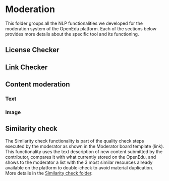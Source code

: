 # Moderation
This folder groups all the NLP functionalities we developed for the moderation system of the OpenEdu platform. Each of the sections below provides more details about the specific tool and its functioning.

## License Checker

## Link Checker

## Content moderation
### Text
### Image

## Similarity check
The Similarity check functionality is part of the quality check steps executed by the moderator as shown in the Moderator board template (link). This functionality uses the text description of new content submitted by the contributor, compares it with what currently stored on the OpenEdu, and shows to the moderator a list with the 3 most similar resources already available on the platform to double-check to avoid material duplication. More details in the [Similarity check folder]().
